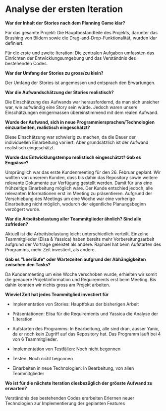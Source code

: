# Analyse der ersten Iteration
**War der Inhalt der Stories nach dem Planning Game klar?**

Für das gesamte Projekt: Die Hauptbestandteile des Projekts, darunter das Brushing von Bildern sowie die Drag-and-Drop-Funktionalität, wurden klar definiert.

Für die erste und zweite Iteration: Die zentralen Aufgaben umfassten das Einrichten der Entwicklungsumgebung und das Verständnis des bestehenden Codes.

**War der Umfang der Stories zu gross/zu klein?**

Der Umfang der Stories ist angemessen und entsprach den Erwartungen.

**War die Aufwandschätzung der Stories realistisch?**

Die Einschätzung des Aufwands war herausfordernd, da man sich unsicher war, wie aufwändig eine Story sein würde. Jedoch waren unsere Einschätzungen einigermassen übereinstimmend mit dem realen Aufwand.

**Wurde der Aufwand, sich in neue Programmiersprachen/Technologien einzuarbeiten, realistisch eingeschätzt?**

Diese Einschätzung war schwierig zu machen, da die Dauer der individuellen Einarbeitung variiert. Aber grundsätzlich ist der Aufwand realistisch eingeschätzt. 

**Wurde das Entwicklungstempo realistisch eingeschätzt? Gab es Engpässe?**

Ursprünglich war das erste Kundenmeeting für den 26. Februar geplant. Wir wollten von unserem Kunden, dass bis dahin das Repository sowie weitere relevante Dokumente zur Verfügung gestellt werden. Damit für uns eine frühzeitige Einarbeitung möglich wäre.
Der Kunde entschied jedoch, alle relevanten Informationen erst im Meeting zu präsentieren. 
Aufgrund der Verschiebung des Meetings um eine Woche war eine vorherige Einarbeitung nicht möglich, wodurch der eigentliche Planungsbeginn verzögert wurde.

**War die Arbeitsbelastung aller Teammitglieder ähnlich? Sind alle zufrieden?**

Aktuell ist die Arbeitsbelastung leicht unterschiedlich verteilt. 
Einzelne Teammitglieder (Elisa & Yassica) haben bereits mehr Vorbereitungsarbeit aufgrund der Vorträge geleistet als andere.
Raphael hat beim Aufstarten des Programms, mehr Zeit investiert, als andere.

**Gab es ”Leerläufe“ oder Wartezeiten aufgrund der Abhängigkeiten zwischen den Tasks?**

Da Kundenmeeting um eine Woche verschoben wurde, erhielten wir somit die genauere Projektinformation und Requirements erst beim Meeting. Bis dahin konnten wir nichts gross am Projekt arbeiten.

**Wieviel Zeit hat jedes Teammitglied investiert für**

 - Implementation von Stories: Hauptfokus der bisherigen Arbeit

 - Präsentationen: Elisa für die Requirements und Yassica die Analyse der 1.Iteration

 - Aufstarten des Programms: In Bearbeitung, alle sind dran, ausser Yanic, da er noch kein Zugriff auf das Repository hat. Das Programm läuft bei 4 von 6 Teammitglieder.

 - Implementation von Testfällen: Noch nicht begonnen

 - Testen: Noch nicht begonnen

 - Einarbeiten in neue Technologien: In Bearbeitung, von allen Teammitglieder


**Wo ist für die nächste Iteration diesbezüglich der grösste Aufwand zu erwarten?**

Verständnis des bestehenden Codes erarbeiten
Erlernen neuer Technologien zur Implementierung der geplanten Features
